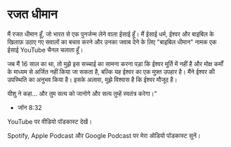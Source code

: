 # रजत धीमान

मैं रजत धीमान हूँ, जो भारत से एक पुनर्जन्म लेने वाला ईसाई हूँ। मैं ईसाई धर्म, ईश्वर और बाइबिल के खिलाफ़ उठाए गए सवालों का बचाव करने और उनका जवाब देने के लिए "बाइबिल धीमान" नामक एक ईसाई YouTube चैनल चलाता हूँ।

जब मैं 16 साल का था, तो मुझे इस सच्चाई का सामना करना पड़ा कि ईश्वर मूर्ति में नहीं है और मोक्ष कर्मों के माध्यम से अर्जित नहीं किया जा सकता है, बल्कि यह ईश्वर का एक मुफ़्त उपहार है। मैंने ईश्वर की उपस्थिति का अनुभव किया है। इसके अलावा, मुझे विश्वास है कि ईश्वर मौजूद है।

यीशु ने कहा... और तुम सत्य को जानोगे और सत्य तुम्हें स्वतंत्र करेगा।"

- जॉन 8:32

YouTube पर वीडियो पॉडकास्ट देखें।

Spotify, Apple Podcast और Google Podcast पर मेरा ऑडियो पॉडकास्ट सुनें।
